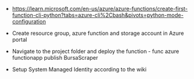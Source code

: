 * https://learn.microsoft.com/en-us/azure/azure-functions/create-first-function-cli-python?tabs=azure-cli%2Cbash&pivots=python-mode-configuration

* Create resource group, azure function and storage account in Azure portal
* Navigate to the project folder and deploy the function - func azure functionapp publish BursaScraper
* Setup System Managed Identity according to the wiki 